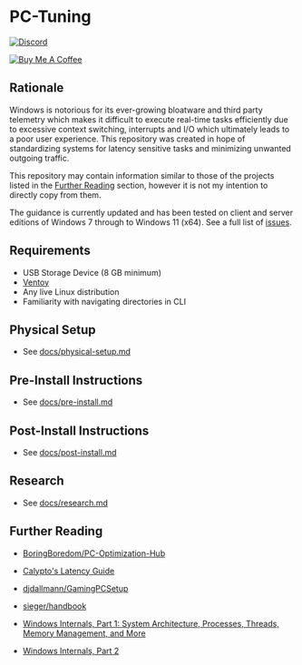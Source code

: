 # PC-Tuning

[![Discord](https://discordapp.com/api/guilds/994887453599076422/widget.png?style=shield)](discord.com/invite/yrAnChXXZw)

[![Buy Me A Coffee](https://www.buymeacoffee.com/assets/img/custom_images/orange_img.png)](https://www.buymeacoffee.com/amitxv)

## Rationale

Windows is notorious for its ever-growing bloatware and third party telemetry which makes it difficult to execute real-time tasks efficiently due to excessive context switching, interrupts and I/O which ultimately leads to a poor user experience. This repository was created in hope of standardizing systems for latency sensitive tasks and minimizing unwanted outgoing traffic.

This repository may contain information similar to those of the projects listed in the [Further Reading](#further-reading) section, however it is not my intention to directly copy from them.

The guidance is currently updated and has been tested on client and server editions of Windows 7 through to Windows 11 (x64). See a full list of [issues](https://github.com/amitxv/PC-Tuning/issues).

## Requirements

- USB Storage Device (8 GB minimum)
- [Ventoy](https://github.com/ventoy/Ventoy/releases)
- Any live Linux distribution
- Familiarity with navigating directories in CLI

## Physical Setup

- See [docs/physical-setup.md](/docs/physical-setup.md)

## Pre-Install Instructions

- See [docs/pre-install.md](/docs/pre-install.md)

## Post-Install Instructions

- See [docs/post-install.md](/docs/post-install.md)

## Research

- See [docs/research.md](/docs/research.md)

## Further Reading

- [BoringBoredom/PC-Optimization-Hub](https://github.com/BoringBoredom/PC-Optimization-Hub)

- [Calypto's Latency Guide](https://docs.google.com/document/d/1c2-lUJq74wuYK1WrA_bIvgb89dUN0sj8-hO3vqmrau4)

- [djdallmann/GamingPCSetup](https://github.com/djdallmann/GamingPCSetup)

- [sieger/handbook](https://github.com/sieger/handbook)

- [Windows Internals, Part 1: System Architecture, Processes, Threads, Memory Management, and More](https://www.google.com/url?sa=t&source=web&rct=j&url=https://www.octawian.ro/fisiere/situri/asor/build/html/_downloads/122f95f9a032396603a837c53b125bb8/Russinovich_M_WinInternals_part1_7th_ed.pdf&ved=2ahUKEwjezIqq-Zj-AhXNiVwKHT6FBvMQFnoECBUQAQ&usg=AOvVaw0rrpH1ZdS71v1H6TMBm2xh)

- [Windows Internals, Part 2](https://www.google.com/url?sa=t&source=web&rct=j&url=https://ftp.yuuta.moe/Library/Tech/Windows/Windows%2520Internals_7ed_Part_2.pdf&ved=2ahUKEwjezO2A-pj-AhXiolwKHR6kDAQQFnoECBIQAQ&usg=AOvVaw1x3LWFzfoYDRLlObgGR7AZ)
